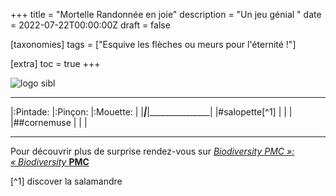 +++
title = "Mortelle Randonnée en joie"
description = "Un jeu génial "
date = 2022-07-22T00:00:00Z
draft = false

[taxonomies]
tags = ["Esquive les flèches ou meurs pour l'éternité !"]

[extra]
toc = true
+++


![logo sibl](https://biodiversitypmc.sibils.org/img/logo_banner.7ff68d4d.png)
_________________________________________________
|:Pintade:	|:Pinçon:	|:Mouette:	|
|_______________|_______________|_______________|
|#salopette[^1]	|		|		|
|##cornemuse	|		|		|
_________________________________________________

Pour découvrir plus de surprise rendez-vous sur [*Biodiversity PMC »: « Biodiversity* **PMC**](/https://biodiversitypmc.sibils.org/)

[^1] discover la salamandre 